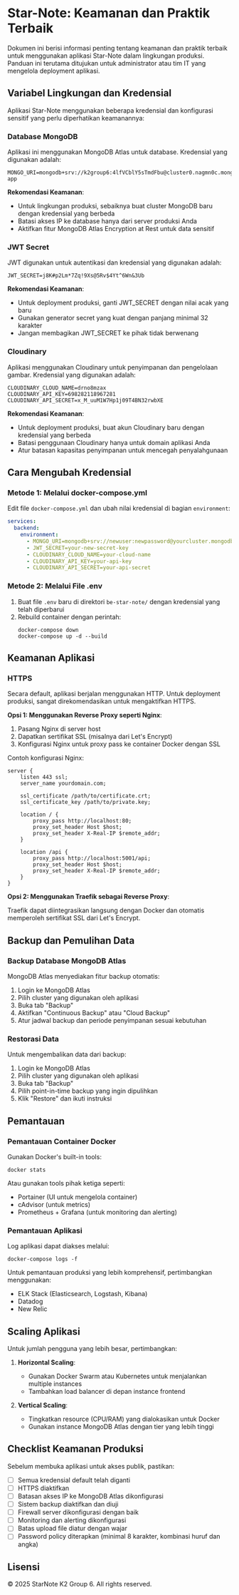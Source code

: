 # Star-Note: Keamanan dan Praktik Terbaik

Dokumen ini berisi informasi penting tentang keamanan dan praktik terbaik untuk menggunakan aplikasi Star-Note dalam lingkungan produksi. Panduan ini terutama ditujukan untuk administrator atau tim IT yang mengelola deployment aplikasi.

## Variabel Lingkungan dan Kredensial

Aplikasi Star-Note menggunakan beberapa kredensial dan konfigurasi sensitif yang perlu diperhatikan keamanannya:

### Database MongoDB

Aplikasi ini menggunakan MongoDB Atlas untuk database. Kredensial yang digunakan adalah:

```
MONGO_URI=mongodb+srv://k2group6:4lfVCblY5sTmdFbu@cluster0.nagmn0c.mongodb.net/note-app
```

**Rekomendasi Keamanan**:

- Untuk lingkungan produksi, sebaiknya buat cluster MongoDB baru dengan kredensial yang berbeda
- Batasi akses IP ke database hanya dari server produksi Anda
- Aktifkan fitur MongoDB Atlas Encryption at Rest untuk data sensitif

### JWT Secret

JWT digunakan untuk autentikasi dan kredensial yang digunakan adalah:

```
JWT_SECRET=j8K#p2Lm*7Zq!9Xs@5Rv$4Yt^6Wn&3Ub
```

**Rekomendasi Keamanan**:

- Untuk deployment produksi, ganti JWT_SECRET dengan nilai acak yang baru
- Gunakan generator secret yang kuat dengan panjang minimal 32 karakter
- Jangan membagikan JWT_SECRET ke pihak tidak berwenang

### Cloudinary

Aplikasi menggunakan Cloudinary untuk penyimpanan dan pengelolaan gambar. Kredensial yang digunakan adalah:

```
CLOUDINARY_CLOUD_NAME=drno8mzax
CLOUDINARY_API_KEY=698282118967281
CLOUDINARY_API_SECRET=x_M_uuM1W7Hp1j09T4BN32rwbXE
```

**Rekomendasi Keamanan**:

- Untuk deployment produksi, buat akun Cloudinary baru dengan kredensial yang berbeda
- Batasi penggunaan Cloudinary hanya untuk domain aplikasi Anda
- Atur batasan kapasitas penyimpanan untuk mencegah penyalahgunaan

## Cara Mengubah Kredensial

### Metode 1: Melalui docker-compose.yml

Edit file `docker-compose.yml` dan ubah nilai kredensial di bagian `environment`:

```yaml
services:
  backend:
    environment:
      - MONGO_URI=mongodb+srv://newuser:newpassword@yourcluster.mongodb.net/your-db
      - JWT_SECRET=your-new-secret-key
      - CLOUDINARY_CLOUD_NAME=your-cloud-name
      - CLOUDINARY_API_KEY=your-api-key
      - CLOUDINARY_API_SECRET=your-api-secret
```

### Metode 2: Melalui File .env

1. Buat file `.env` baru di direktori `be-star-note/` dengan kredensial yang telah diperbarui
2. Rebuild container dengan perintah:
   ```
   docker-compose down
   docker-compose up -d --build
   ```

## Keamanan Aplikasi

### HTTPS

Secara default, aplikasi berjalan menggunakan HTTP. Untuk deployment produksi, sangat direkomendasikan untuk mengaktifkan HTTPS.

**Opsi 1: Menggunakan Reverse Proxy seperti Nginx**:

1. Pasang Nginx di server host
2. Dapatkan sertifikat SSL (misalnya dari Let's Encrypt)
3. Konfigurasi Nginx untuk proxy pass ke container Docker dengan SSL

Contoh konfigurasi Nginx:

```nginx
server {
    listen 443 ssl;
    server_name yourdomain.com;

    ssl_certificate /path/to/certificate.crt;
    ssl_certificate_key /path/to/private.key;

    location / {
        proxy_pass http://localhost:80;
        proxy_set_header Host $host;
        proxy_set_header X-Real-IP $remote_addr;
    }

    location /api {
        proxy_pass http://localhost:5001/api;
        proxy_set_header Host $host;
        proxy_set_header X-Real-IP $remote_addr;
    }
}
```

**Opsi 2: Menggunakan Traefik sebagai Reverse Proxy**:

Traefik dapat diintegrasikan langsung dengan Docker dan otomatis memperoleh sertifikat SSL dari Let's Encrypt.

## Backup dan Pemulihan Data

### Backup Database MongoDB Atlas

MongoDB Atlas menyediakan fitur backup otomatis:

1. Login ke MongoDB Atlas
2. Pilih cluster yang digunakan oleh aplikasi
3. Buka tab "Backup"
4. Aktifkan "Continuous Backup" atau "Cloud Backup"
5. Atur jadwal backup dan periode penyimpanan sesuai kebutuhan

### Restorasi Data

Untuk mengembalikan data dari backup:

1. Login ke MongoDB Atlas
2. Pilih cluster yang digunakan oleh aplikasi
3. Buka tab "Backup"
4. Pilih point-in-time backup yang ingin dipulihkan
5. Klik "Restore" dan ikuti instruksi

## Pemantauan

### Pemantauan Container Docker

Gunakan Docker's built-in tools:

```
docker stats
```

Atau gunakan tools pihak ketiga seperti:

- Portainer (UI untuk mengelola container)
- cAdvisor (untuk metrics)
- Prometheus + Grafana (untuk monitoring dan alerting)

### Pemantauan Aplikasi

Log aplikasi dapat diakses melalui:

```
docker-compose logs -f
```

Untuk pemantauan produksi yang lebih komprehensif, pertimbangkan menggunakan:

- ELK Stack (Elasticsearch, Logstash, Kibana)
- Datadog
- New Relic

## Scaling Aplikasi

Untuk jumlah pengguna yang lebih besar, pertimbangkan:

1. **Horizontal Scaling**:

   - Gunakan Docker Swarm atau Kubernetes untuk menjalankan multiple instances
   - Tambahkan load balancer di depan instance frontend

2. **Vertical Scaling**:
   - Tingkatkan resource (CPU/RAM) yang dialokasikan untuk Docker
   - Gunakan instance MongoDB Atlas dengan tier yang lebih tinggi

## Checklist Keamanan Produksi

Sebelum membuka aplikasi untuk akses publik, pastikan:

- [ ] Semua kredensial default telah diganti
- [ ] HTTPS diaktifkan
- [ ] Batasan akses IP ke MongoDB Atlas dikonfigurasi
- [ ] Sistem backup diaktifkan dan diuji
- [ ] Firewall server dikonfigurasi dengan baik
- [ ] Monitoring dan alerting dikonfigurasi
- [ ] Batas upload file diatur dengan wajar
- [ ] Password policy diterapkan (minimal 8 karakter, kombinasi huruf dan angka)

## Lisensi

© 2025 StarNote K2 Group 6. All rights reserved.
